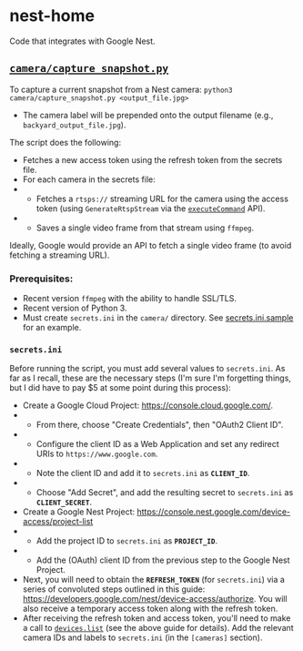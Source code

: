 # nest-home

Code that integrates with Google Nest.

## [`camera/capture_snapshot.py`](camera/capture_snapshot.py)

To capture a current snapshot from a Nest camera: `python3 camera/capture_snapshot.py <output_file.jpg>`
 - The camera label will be prepended onto the output filename (e.g., `backyard_output_file.jpg`).

The script does the following:
- Fetches a new access token using the refresh token from the secrets file.
- For each camera in the secrets file:
- - Fetches a `rtsps://` streaming URL for the camera using the access token (using `GenerateRtspStream` via the [`executeCommand`](https://developers.google.com/nest/device-access/api) API).
- - Saves a single video frame from that stream using `ffmpeg`.

Ideally, Google would provide an API to fetch a single video frame (to avoid fetching a streaming URL).

### Prerequisites:
- Recent version `ffmpeg` with the ability to handle SSL/TLS.
- Recent version of Python 3.
- Must create `secrets.ini` in the `camera/` directory. See [secrets.ini.sample](camera/secrets.ini.sample) for an example.

### `secrets.ini`

Before running the script, you must add several values to `secrets.ini`. As far as I recall, these are the necessary steps (I'm sure I'm forgetting things, but I did have to pay $5 at some point during this process):

- Create a Google Cloud Project: https://console.cloud.google.com/. 
- - From there, choose "Create Credentials", then "OAuth2 Client ID". 
- - Configure the client ID as a Web Application and set any redirect URIs to `https://www.google.com`. 
- - Note the client ID and add it to `secrets.ini` as **`CLIENT_ID`**.
- - Choose "Add Secret", and add the resulting secret to `secrets.ini` as **`CLIENT_SECRET`**.
- Create a Google Nest Project: https://console.nest.google.com/device-access/project-list
- - Add the project ID to `secrets.ini` as **`PROJECT_ID`**.
- - Add the (OAuth) client ID from the previous step to the Google Nest Project.
- Next, you will need to obtain the **`REFRESH_TOKEN`** (for `secrets.ini`) via a series of convoluted steps outlined in this guide: https://developers.google.com/nest/device-access/authorize. You will also receive a temporary access token along with the refresh token.
- After receiving the refresh token and access token, you'll need to make a call to [`devices.list`](https://developers.google.com/nest/device-access/reference/rest/v1/enterprises.devices/list) (see the above guide for details). Add the relevant camera IDs and labels to `secrets.ini` (in the `[cameras]` section).



